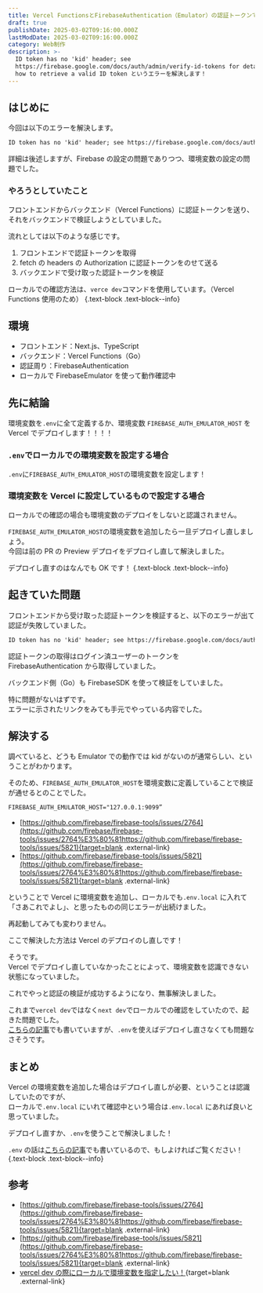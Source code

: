 ```yaml
---
title: Vercel FunctionsとFirebaseAuthentication（Emulator）の認証トークンで詰まった話
draft: true
publishDate: 2025-03-02T09:16:00.000Z
lastModDate: 2025-03-02T09:16:00.000Z
category: Web制作
description: >-
  ID token has no 'kid' header; see
  https://firebase.google.com/docs/auth/admin/verify-id-tokens for details on
  how to retrieve a valid ID token というエラーを解決します！
---
```

## はじめに

今回は以下のエラーを解決します。

```txt
ID token has no 'kid' header; see https://firebase.google.com/docs/auth/admin/verify-id-tokens for details on how to retrieve a valid ID token
```

詳細は後述しますが、Firebase の設定の問題でありつつ、環境変数の設定の問題でした。

### やろうとしていたこと

フロントエンドからバックエンド（Vercel Functions）に認証トークンを送り、それをバックエンドで検証しようとしていました。

流れとしては以下のような感じです。

1. フロントエンドで認証トークンを取得
1. fetch の headers の Authorization に認証トークンをのせて送る
1. バックエンドで受け取った認証トークンを検証

ローカルでの確認方法は、`verce dev`コマンドを使用しています。（Vercel Functions 使用のため）
{.text-block .text-block--info}

## 環境

-   フロントエンド：Next.js、TypeScript
-   バックエンド：Vercel Functions（Go）
-   認証周り：FirebaseAuthentication
-   ローカルで FirebaseEmulator を使って動作確認中

## 先に結論

環境変数を`.env`に全て定義するか、環境変数 `FIREBASE_AUTH_EMULATOR_HOST` を Vercel でデプロイします！！！！

### `.env`でローカルでの環境変数を設定する場合

`.env`に`FIREBASE_AUTH_EMULATOR_HOST`の環境変数を設定します！

### 環境変数を Vercel に設定しているもので設定する場合

ローカルでの確認の場合も環境変数のデプロイをしないと認識されません。

`FIREBASE_AUTH_EMULATOR_HOST`の環境変数を追加したら一旦デプロイし直しましょう。  
今回は前の PR の Preview デプロイをデプロイし直して解決しました。

デプロイし直すのはなんでも OK です！
{.text-block .text-block--info}

## 起きていた問題

フロントエンドから受け取った認証トークンを検証すると、以下のエラーが出て認証が失敗していました。

```txt
ID token has no 'kid' header; see https://firebase.google.com/docs/auth/admin/verify-id-tokens for details on how to retrieve a valid ID token
```

認証トークンの取得はログイン済ユーザーのトークンを FirebaseAuthentication から取得していました。

バックエンド側（Go）も FirebaseSDK を使って検証をしていました。

特に問題がないはずです。  
エラーに示されたリンクをみても手元でやっている内容でした。

## 解決する

調べていると、どうも Emulator での動作では kid がないのが通常らしい、ということがわかります。

そのため、`FIREBASE_AUTH_EMULATOR_HOST`を環境変数に定義していることで検証が通せるとのことでした。

```txt
FIREBASE_AUTH_EMULATOR_HOST="127.0.0.1:9099”
```

-   [https://github.com/firebase/firebase-tools/issues/2764](https://github.com/firebase/firebase-tools/issues/2764%E3%80%81https://github.com/firebase/firebase-tools/issues/5821){target=blank .external-link}
-   [https://github.com/firebase/firebase-tools/issues/5821](https://github.com/firebase/firebase-tools/issues/2764%E3%80%81https://github.com/firebase/firebase-tools/issues/5821){target=blank .external-link}

ということで Vercel に環境変数を追加し、ローカルでも`.env.local` に入れて「さあこれでよし」、と思ったものの同じエラーが出続けました。

再起動してみても変わりません。

ここで解決した方法は Vercel のデプロイのし直しです！

そうです。  
Vercel でデプロイし直していなかったことによって、環境変数を認識できない状態になっていました。

これでやっと認証の検証が成功するようになり、無事解決しました。

これまで`vercel dev`ではなく`next dev`でローカルでの確認をしていたので、起きた問題でした。  
[こちらの記事](/categories/makeWeb/5/)でも書いていますが、`.env`を使えばデプロイし直さなくても問題なさそうです。

## まとめ

Vercel の環境変数を追加した場合はデプロイし直しが必要、ということは認識していたのですが、  
ローカルで`.env.local` にいれて確認中という場合は`.env.local` にあれば良いと思っていました。

デプロイし直すか、`.env`を使うことで解決しました！

`.env` の話は[こちらの記事](/categories/makeWeb/5/)でも書いているので、もしよければご覧ください！
{.text-block .text-block--info}

## 参考

-   [https://github.com/firebase/firebase-tools/issues/2764](https://github.com/firebase/firebase-tools/issues/2764%E3%80%81https://github.com/firebase/firebase-tools/issues/5821){target=blank .external-link}
-   [https://github.com/firebase/firebase-tools/issues/5821](https://github.com/firebase/firebase-tools/issues/2764%E3%80%81https://github.com/firebase/firebase-tools/issues/5821){target=blank .external-link}
-   [vercel dev の際にローカルで環境変数を指定したい！](/categories/makeWeb/5/){target=blank .external-link}

